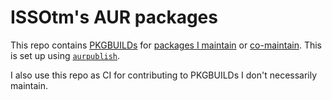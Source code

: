 # ISSOtm's AUR packages

This repo contains [PKGBUILDs](https://wiki.archlinux.org/title/PKGBUILD) for [packages I maintain](https://aur.archlinux.org/packages/?SeB=m&K=ISSOtm) or [co-maintain](https://aur.archlinux.org/packages/?SeB=c&K=ISSOtm).
This is set up using [`aurpublish`](https://github.com/eli-schwartz/aurpublish).

I also use this repo as CI for contributing to PKGBUILDs I don't necessarily maintain.

